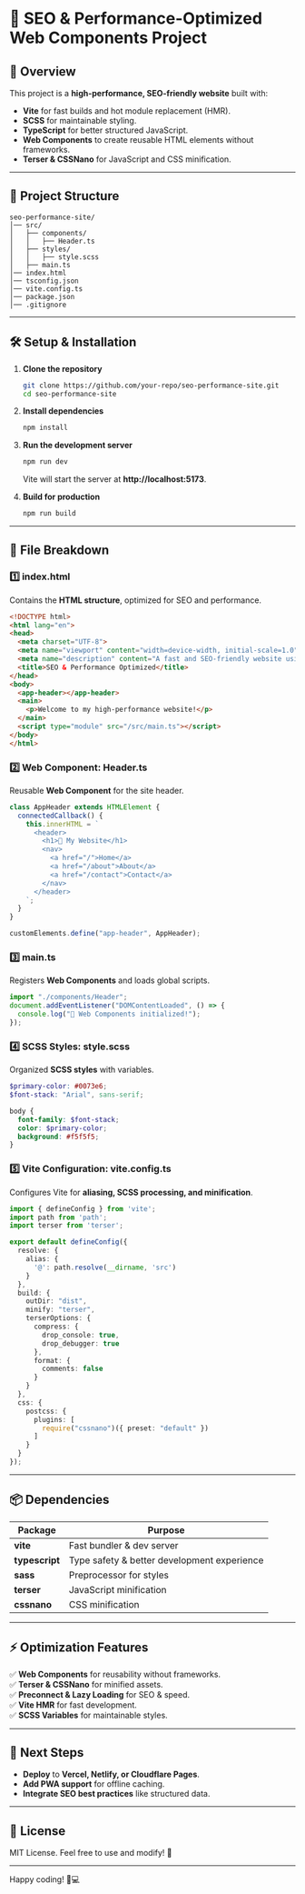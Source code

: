 # 🚀 SEO & Performance-Optimized Web Components Project

## 📌 Overview
This project is a **high-performance, SEO-friendly website** built with:
- **Vite** for fast builds and hot module replacement (HMR).
- **SCSS** for maintainable styling.
- **TypeScript** for better structured JavaScript.
- **Web Components** to create reusable HTML elements without frameworks.
- **Terser & CSSNano** for JavaScript and CSS minification.

---

## 📂 Project Structure
```
seo-performance-site/
│── src/
│   ├── components/
│   │   ├── Header.ts
│   ├── styles/
│   │   ├── style.scss
│   ├── main.ts
│── index.html
│── tsconfig.json
│── vite.config.ts
│── package.json
│── .gitignore
```

---

## 🛠️ Setup & Installation
1. **Clone the repository**
   ```sh
   git clone https://github.com/your-repo/seo-performance-site.git
   cd seo-performance-site
   ```

2. **Install dependencies**
   ```sh
   npm install
   ```

3. **Run the development server**
   ```sh
   npm run dev
   ```
   Vite will start the server at **http://localhost:5173**.

4. **Build for production**
   ```sh
   npm run build
   ```

---

## 📄 File Breakdown
### **1️⃣ index.html**
Contains the **HTML structure**, optimized for SEO and performance.
```html
<!DOCTYPE html>
<html lang="en">
<head>
  <meta charset="UTF-8">
  <meta name="viewport" content="width=device-width, initial-scale=1.0">
  <meta name="description" content="A fast and SEO-friendly website using Vite, SCSS, and TypeScript.">
  <title>SEO & Performance Optimized</title>
</head>
<body>
  <app-header></app-header>
  <main>
    <p>Welcome to my high-performance website!</p>
  </main>
  <script type="module" src="/src/main.ts"></script>
</body>
</html>
```

### **2️⃣ Web Component: Header.ts**
Reusable **Web Component** for the site header.
```typescript
class AppHeader extends HTMLElement {
  connectedCallback() {
    this.innerHTML = `
      <header>
        <h1>🚀 My Website</h1>
        <nav>
          <a href="/">Home</a>
          <a href="/about">About</a>
          <a href="/contact">Contact</a>
        </nav>
      </header>
    `;
  }
}

customElements.define("app-header", AppHeader);
```

### **3️⃣ main.ts**
Registers **Web Components** and loads global scripts.
```typescript
import "./components/Header";
document.addEventListener("DOMContentLoaded", () => {
  console.log("🚀 Web Components initialized!");
});
```

### **4️⃣ SCSS Styles: style.scss**
Organized **SCSS styles** with variables.
```scss
$primary-color: #0073e6;
$font-stack: "Arial", sans-serif;

body {
  font-family: $font-stack;
  color: $primary-color;
  background: #f5f5f5;
}
```

### **5️⃣ Vite Configuration: vite.config.ts**
Configures Vite for **aliasing, SCSS processing, and minification**.
```typescript
import { defineConfig } from 'vite';
import path from 'path';
import terser from 'terser';

export default defineConfig({
  resolve: {
    alias: {
      '@': path.resolve(__dirname, 'src')
    }
  },
  build: {
    outDir: "dist",
    minify: "terser",
    terserOptions: {
      compress: {
        drop_console: true,
        drop_debugger: true
      },
      format: {
        comments: false
      }
    }
  },
  css: {
    postcss: {
      plugins: [
        require("cssnano")({ preset: "default" })
      ]
    }
  }
});
```

---

## 📦 Dependencies
| Package | Purpose |
|---------|---------|
| **vite** | Fast bundler & dev server |
| **typescript** | Type safety & better development experience |
| **sass** | Preprocessor for styles |
| **terser** | JavaScript minification |
| **cssnano** | CSS minification |

---

## ⚡ Optimization Features
✅ **Web Components** for reusability without frameworks.  
✅ **Terser & CSSNano** for minified assets.  
✅ **Preconnect & Lazy Loading** for SEO & speed.  
✅ **Vite HMR** for fast development.  
✅ **SCSS Variables** for maintainable styles.  

---

## 🚀 Next Steps
- **Deploy** to **Vercel, Netlify, or Cloudflare Pages**.
- **Add PWA support** for offline caching.
- **Integrate SEO best practices** like structured data.

---

## 📜 License
MIT License. Feel free to use and modify! 🎉

---

Happy coding! 🚀💻


